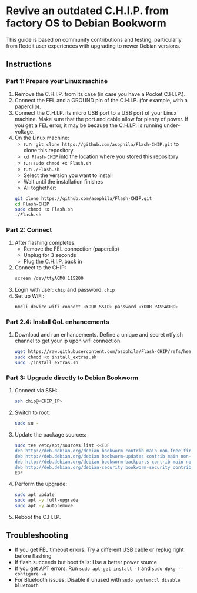 # Revive an outdated C.H.I.P. from factory OS to Debian Bookworm
This guide is based on community contributions and testing, particularly from Reddit user experiences with upgrading to newer Debian versions.

## Instructions
### Part 1: Prepare your Linux machine
1. Remove the C.H.I.P. from its case (in case you have a Pocket C.H.I.P.).
2. Connect the FEL and a GROUND pin of the C.H.I.P. (for example, with a paperclip).
3. Connect the C.H.I.P. its micro USB port to a USB port of your Linux machine. Make sure that the port and cable allow for plenty of power. If you get a FEL error, it may be because the C.H.I.P. is running under-voltage.
4. On the Linux machine:
    - run ` git clone https://github.com/asophila/Flash-CHIP.git` to clone this repository
    - `cd Flash-CHIP` into the location where you stored this repository
    - run `sudo chmod +x Flash.sh`
    - run `./Flash.sh`
    - Select the version you want to install
    - Wait until the installation finishes
    - All toghether:
    ```bash
    git clone https://github.com/asophila/Flash-CHIP.git
    cd Flash-CHIP
    sudo chmod +x Flash.sh
    ./Flash.sh
    ```

### Part 2: Connect
1. After flashing completes:
    - Remove the FEL connection (paperclip)
    - Unplug for 3 seconds
    - Plug the C.H.I.P. back in
2. Connect to the CHIP:
    ```bash
    screen /dev/ttyACM0 115200
    ```
3. Login with user: `chip` and password: `chip`
4. Set up WiFi:
    ```bash
    nmcli device wifi connect <YOUR_SSID> password <YOUR_PASSWORD>
    ```

### Part 2.4: Install QoL enhancements
1. Download and run enhancements. Define a unique and secret ntfy.sh channel to get your ip upon wifi connection.
   ```bash
   wget https://raw.githubusercontent.com/asophila/Flash-CHIP/refs/heads/master/CHIP-updater/install_extras.sh
   sudo chmod +x install_extras.sh
   sudo ./install_extras.sh
   ```

### Part 3: Upgrade directly to Debian Bookworm
1. Connect via SSH:
    ```bash
    ssh chip@<CHIP_IP>
    ```
2. Switch to root:
    ```bash
    sudo su -
    ```
3. Update the package sources:
    ```bash
    sudo tee /etc/apt/sources.list <<EOF
    deb http://deb.debian.org/debian bookworm contrib main non-free-firmware
    deb http://deb.debian.org/debian bookworm-updates contrib main non-free-firmware
    deb http://deb.debian.org/debian bookworm-backports contrib main non-free-firmware
    deb http://deb.debian.org/debian-security bookworm-security contrib main non-free-firmware
    EOF
    ```
4. Perform the upgrade:
    ```bash
    sudo apt update
    sudo apt -y full-upgrade
    sudo apt -y autoremove
    ```
5. Reboot the C.H.I.P.

## Troubleshooting
- If you get FEL timeout errors: Try a different USB cable or replug right before flashing
- If flash succeeds but boot fails: Use a better power source
- If you get APT errors: Run `sudo apt-get install -f` and `sudo dpkg --configure -a`
- For Bluetooth issues: Disable if unused with `sudo systemctl disable bluetooth`
